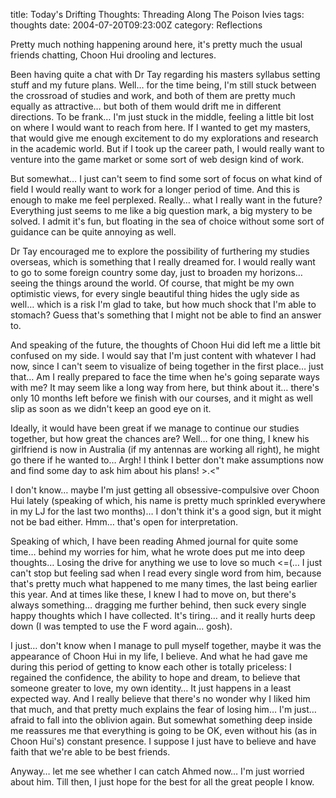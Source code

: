 title: Today's Drifting Thoughts: Threading Along The Poison Ivies
tags: thoughts
date: 2004-07-20T09:23:00Z
category: Reflections

Pretty much nothing happening around here, it's pretty much the usual friends chatting, Choon Hui drooling and lectures.

Been having quite a chat with Dr Tay regarding his masters syllabus setting stuff and my future plans. Well… for the time being, I'm still stuck between the crossroad of studies and work, and both of them are pretty much equally as attractive… but both of them would drift me in different directions. To be frank… I'm just stuck in the middle, feeling a little bit lost on where I would want to reach from here. If I wanted to get my masters, that would give me enough excitement to do my explorations and research in the academic world. But if I took up the career path, I would really want to venture into the game market or some sort of web design kind of work.

But somewhat… I just can't seem to find some sort of focus on what kind of field I would really want to work for a longer period of time. And this is enough to make me feel perplexed. Really… what I really want in the future? Everything just seems to me like a big question mark, a big mystery to be solved. I admit it's fun, but floating in the sea of choice without some sort of guidance can be quite annoying as well.

Dr Tay encouraged me to explore the possibility of furthering my studies overseas, which is something that I really dreamed for. I would really want to go to some foreign country some day, just to broaden my horizons… seeing the things around the world. Of course, that might be my own optimistic views, for every single beautiful thing hides the ugly side as well… which is a risk I'm glad to take, but how much shock that I'm able to stomach? Guess that's something that I might not be able to find an answer to.

And speaking of the future, the thoughts of Choon Hui did left me a little bit confused on my side. I would say that I'm just content with whatever I had now, since I can't seem to visualize of being together in the first place… just that… Am I really prepared to face the time when he's going separate ways with me? It may seem like a long way from here, but think about it… there's only 10 months left before we finish with our courses, and it might as well slip as soon as we didn't keep an good eye on it.

Ideally, it would have been great if we manage to continue our studies together, but how great the chances are? Well… for one thing, I knew his girlfriend is now in Australia (if my antennas are working all right), he might go there if he wanted to… Argh! I think I better don't make assumptions now and find some day to ask him about his plans! >.<"

I don't know… maybe I'm just getting all obsessive-compulsive over Choon Hui lately (speaking of which, his name is pretty much sprinkled everywhere in my LJ for the last two months)… I don't think it's a good sign, but it might not be bad either. Hmm… that's open for interpretation.

Speaking of which, I have been reading Ahmed journal for quite some time… behind my worries for him, what he wrote does put me into deep thoughts… Losing the drive for anything we use to love so much <=(… I just can't stop but feeling sad when I read every single word from him, because that's pretty much what happened to me many times, the last being earlier this year. And at times like these, I knew I had to move on, but there's always something… dragging me further behind, then suck every single happy thoughts which I have collected. It's tiring… and it really hurts deep down (I was tempted to use the F word again… gosh).

I just… don't know when I manage to pull myself together, maybe it was the appearance of Choon Hui in my life, I believe. And what he had gave me during this period of getting to know each other is totally priceless: I regained the confidence, the ability to hope and dream, to believe that someone greater to love, my own identity… It just happens in a least expected way. And I really believe that there's no wonder why I liked him that much, and that pretty much explains the fear of losing him… I'm just… afraid to fall into the oblivion again. But somewhat something deep inside me reassures me that everything is going to be OK, even without his (as in Choon Hui's) constant presence. I suppose I just have to believe and have faith that we're able to be best friends.

Anyway… let me see whether I can catch Ahmed now… I'm just worried about him. Till then, I just hope for the best for all the great people I know.

